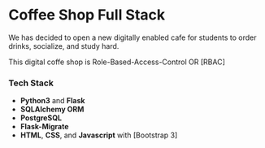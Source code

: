 # Coffee Shop Full Stack
We has decided to open a new digitally enabled cafe for students to order drinks, socialize, and study hard. 

This digital coffe shop is  Role-Based-Access-Control OR [RBAC]

### Tech Stack
* **Python3** and **Flask** 
* **SQLAlchemy ORM** 
* **PostgreSQL** 
* **Flask-Migrate** 
* **HTML**, **CSS**, and **Javascript** with [Bootstrap 3]





